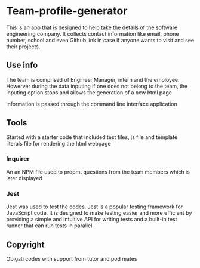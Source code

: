 # Team-profile-generator

This is an app that is designed to help take the details of the software engineering company. It collects contact information like email, phone number, school and even Github link in case if anyone wants to visit and see their projects.

## Use info

The team is comprised of Engineer,Manager, intern and the employee. Howerver during the data inputing if one does not belong to the team, the inputing option stops and allows the generation of a new html page

information is passed through the command line interface application

## Tools

Started with a starter code that included test files, js file and template literals file for rendering the html webpage

### Inquirer

An an NPM file used to propmt questions from the team members which is later displayed

### Jest

Jest was used to test the codes. Jest is a popular testing framework for JavaScript code. It is designed to make testing easier and more efficient by providing a simple and intuitive API for writing tests and a built-in test runner that can run tests in parallel.

## Copyright

Obigati codes with support from tutor and pod mates
